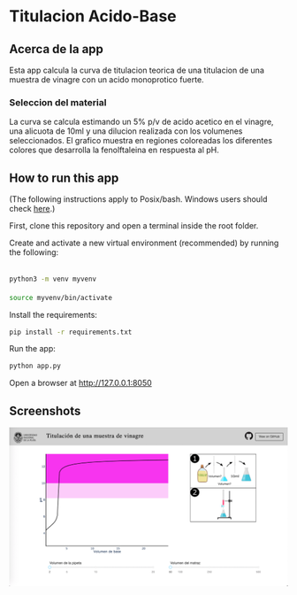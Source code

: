 # Titulacion Acido-Base

## Acerca de la app

Esta app calcula la curva de titulacion teorica de una titulacion de
una muestra de vinagre con un acido monoprotico fuerte.

### Seleccion del material

La curva se calcula estimando un 5% p/v de acido acetico en el vinagre,
una alicuota de 10ml y una dilucion realizada con los volumenes seleccionados.
El grafico muestra en regiones coloreadas los diferentes colores que
desarrolla la fenolftaleina en respuesta al pH.

## How to run this app

(The following instructions apply to Posix/bash. Windows users should check
[here](https://docs.python.org/3/library/venv.html).)

First, clone this repository and open a terminal inside the root folder.

Create and activate a new virtual environment (recommended) by running
the following:

```bash

python3 -m venv myvenv

source myvenv/bin/activate

```

Install the requirements:

```bash
pip install -r requirements.txt
```
Run the app:

```bash
python app.py
```
Open a browser at http://127.0.0.1:8050

## Screenshots

![demo.gif](demo.gif)
 
